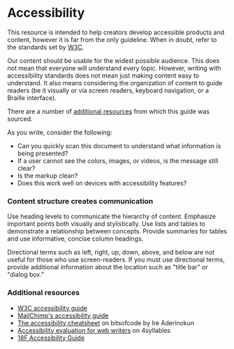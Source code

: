 # Accessibility

This resource is intended to help creators develop accessible products and content, however it is far from the only guideline. When in doubt, refer to the standards set by [W3C](http://www.w3.org/standards/webdesign/accessibility).

Our content should be usable for the widest possible audience. This does not mean that everyone will understand every topic. However, writing with accessibility standards does not mean just making content easy to understand. It also means considering the organization of content to guide readers (be it visually or via screen readers, keyboard navigation, or a Braille interface).

There are a number of [additional resources](#additional-resources) from which this guide was sourced.

As you write, consider the following:

+ Can you quickly scan this document to understand what information is being presented?
+ If a user cannot see the colors, images, or videos, is the message still clear?
+ Is the markup clean?
+ Does this work well on devices with accessibility features?

### Content structure creates communication

Use heading levels to communicate the hierarchy of content. Emphasize important points both visually and stylistically. Use lists and tables to demonstrate a relationship between concepts. Provide summaries for tables and use informative, concise column headings.

Directional terms such as left, right, up, down, above, and below are not useful for those who use screen-readers. If you must use directional terms, provide additional information about the location such as "title bar" or "dialog box."

### Additional resources

+ [W3C accessibility guide](http://www.w3.org/standards/webdesign/accessibility)
+ [MailChimp's accessibility guide](https://styleguide.mailchimp.com/writing-for-accessibility/)
+ [The accessibility cheatsheet](https://bitsofco.de/the-accessibility-cheatsheet/) on bitsofcode by  Ire Aderinokun
+ [Accessibility evaluation for web writers](http://4syllables.com.au/articles/writers-accessibility-evaluation/) on 4syllables
+ [18F Accessibility Guide](https://accessibility.18f.gov/)


